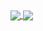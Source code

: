 <a href="https://github.com/anuraghazra/github-readme-stats">
  <img align="center" src="https://github-readme-stats.vercel.app/api?username=CaptainSkippy&count_private=true&show_icons=true&theme=radical&include_all_commits=true&hide_border=true&hide_title=true" />
</a>
<a href="https://github.com/anuraghazra/github-readme-stats">
  <img align="center" src="https://github-readme-stats.vercel.app/api/top-langs/?username=CaptainSkippy&langs_count=3&theme=radical&hide_title=true&hide_border=true" />
</a>

